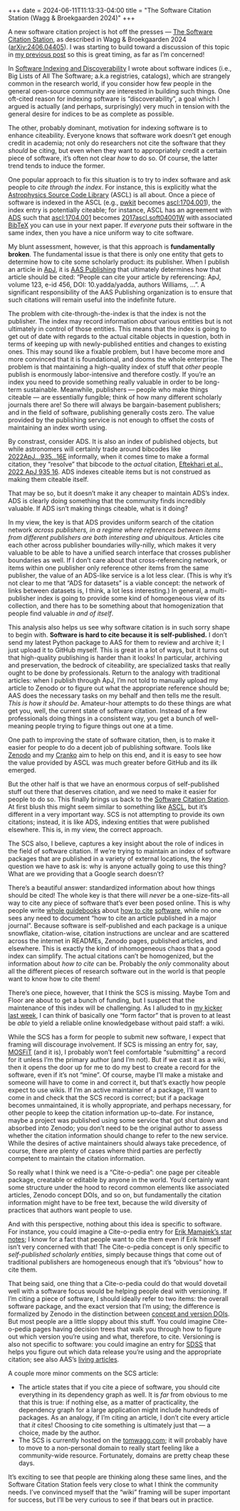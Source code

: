 +++
date = 2024-06-11T11:13:33-04:00
title = "The Software Citation Station (Wagg & Broekgaarden 2024)"
+++

A new software citation project is hot off the presses — [The Software Citation
Station][scs], as described in Wagg & Broekgaarden 2024
([arXiv:2406.04405][arxiv]). I was starting to build toward a discussion of this
topic in [my previous post][indexing1] so this is great timing, as far as I’m
concerned!

[scs]: https://www.tomwagg.com/software-citation-station/
[arxiv]: https://arxiv.org/abs/2406.04405
[indexing1]: @/2024/indexing-discoverability.md

<!-- more -->

In [Software Indexing and Discoverability][indexing1] I wrote about software
indices (i.e., Big Lists of All The Software; a.k.a registries, catalogs), which
are strangely common in the research world, if you consider how few people in
the general open-source community are interested in building such things. One
oft-cited reason for indexing software is “discoverability”, a goal which I
argued is actually (and perhaps, surprisingly) very much in tension with the
general desire for indices to be as complete as possible.

The other, probably dominant, motivation for indexing software is to enhance
citeability. Everyone knows that software work doesn’t get enough credit in
academia; not only do researchers not cite the software that they *should* be
citing, but even when they want to appropriately credit a certain piece of
software, it’s often not clear *how* to do so. Of course, the latter trend tends
to induce the former.

One popular approach to fix this situation is to try to index software and ask
people to *cite through the index*. For instance, this is explicitly what the
[Astrophysics Source Code Library][ASCL] (ASCL) is all about. Once a piece of
software is indexed in the ASCL (e.g., [pwkit] becomes [ascl:1704.001]), the
index entry is potentially citeable; for instance, ASCL has an agreement with
[ADS] such that [ascl:1704.001] becomes [2017ascl.soft04001W] with associated
[BibTeX][pwkitbt] you can use in your next paper. If *everyone* puts their
software in the same index, then you have a nice uniform way to cite software.

[ASCL]: https://ascl.net/
[pwkit]: https://github.com/pkgw/pwkit/
[ascl:1704.001]: https://ascl.net/1704.001
[ADS]: https://ui.adsabs.harvard.edu/
[2017ascl.soft04001W]: https://ui.adsabs.harvard.edu/abs/2017ascl.soft04001W
[pwkitbt]: https://ui.adsabs.harvard.edu/abs/2017ascl.soft04001W/exportcitation

My blunt assessment, however, is that this approach is **fundamentally broken**.
The fundamental issue is that there is only one entity that gets to determine
how to cite some scholarly product: its publisher. When I publish an article in
[ApJ], it is [AAS Publishing] that ultimately determines how that article should
be cited: “People can cite your article by referencing: ApJ, volume 123, e-id
456, DOI: 10.yadda/yadda, authors Williams, ...”. A significant responsibility
of the AAS Publishing organization is to ensure that such citations will remain
useful into the indefinite future.

[ApJ]: https://apj.aas.org/
[AAS Publishing]: https://journals.aas.org/

The problem with cite-through-the-index is that the index is not the publisher.
The index may record information *about* various entities but is not ultimately
in control of those entities. This means that the index is going to get out of
date with regards to the actual citable objects in question, both in terms of
keeping up with newly-published entities and changes to existing ones. This may
sound like a fixable problem, but I have become more and more convinced that it
is foundational, and dooms the whole enterprise. The problem is that maintaining
a high-quality index of stuff that *other* people publish is enormously
labor-intensive and therefore costly. If you’re an index you need to provide
something really valuable in order to be long-term sustainable. Meanwhile,
publishers — people who make things citeable — are essentially fungible; think
of how many different scholarly journals there are! So there will always be
bargain-basement publishers; and in the field of software, publishing generally
costs zero. The value provided by the publishing service is not enough to offset
the costs of maintaining an index worth using.

[Zenodo]: https://zenodo.org/

By constrast, consider ADS. It is also an index of published objects, but while
astronomers will certainly trade around bibcodes like [2022ApJ...935...16E]
informally, when it comes time to make a formal citation, they “resolve” that
bibcode to the *actual* citation, [Eftekhari et al., 2022 ApJ 935 16][eftekdoi].
ADS indexes citeable items but is not construed as making them citeable itself.

[2022ApJ...935...16E]: https://ui.adsabs.harvard.edu/abs/2022ApJ...935...16E
[eftekdoi]: https://doi.org/10.3847/1538-4357/ac7ce8

That may be so, but it doesn’t make it any cheaper to maintain ADS’s index. ADS
is clearly doing something that the community finds incredibly valuable. If ADS
isn’t making things citeable, what is it doing?

In my view, the key is that ADS provides uniform search of the citation network
*across publishers, in a regime where references between items from different
publishers are both interesting and ubiquitous*. Articles cite each other across
publisher boundaries willy-nilly, which makes it very valuable to be able to
have a unified search interface that crosses publisher boundaries as well. If I
don’t care about that cross-referencing network, or items within one publisher
only reference other items from the same publisher, the value of an ADS-like
service is a lot less clear. (This is why it’s not clear to me that “ADS for
datasets” is a viable concept: the network of links between datasets is, I
think, a lot less interesting.) In general, a multi-publisher index is going to
provide some kind of homogeneous view of its collection, and there has to be
something about that homogenization that people find valuable *in and of
itself*.

This analysis also helps us see why software citation is in such sorry shape to
begin with. **Software is hard to cite because it is self-published.** I don’t
send my latest Python package to AAS for them to review and archive it; I just
upload it to GitHub myself. This is great in a lot of ways, but it turns out
that high-quality publishing is harder than it looks! In particular, archiving
and preservation, the bedrock of citeability, are specialized tasks that really
ought to be done by professionals. Return to the analogy with traditional
articles: when I publish through ApJ, I’m not told to manually upload my article
to Zenodo or to figure out what the appropriate reference should be; AAS does
the necessary tasks on my behalf and then tells me the result. *This is how it
should be*. Amateur-hour attempts to do these things are what get you, well, the
current state of software citation. Instead of a few professionals doing things
in a consistent way, you get a bunch of well-meaning people trying to figure
things out one at a time.

One path to improving the state of software citation, then, is to make it easier
for people to do a decent job of publishing software. Tools like [Zenodo] and my
[Cranko] aim to help on this end, and it is easy to see how the value provided
by ASCL was much greater before GitHub and its ilk emerged.

[Cranko]: https://pkgw.github.io/cranko/book/latest/

But the other half is that we have an enormous corpus of self-published stuff
out there that deserves citation, and we need to make it easier for people to do
so. This finally brings us back to the [Software Citation Station][scs]. At
first blush this might seem similar to something like [ASCL], but it’s different
in a very important way. SCS is not attempting to provide its own citations;
instead, it is like ADS, indexing entities that were published elsewhere. This
is, in my view, the correct approach.

The SCS also, I believe, captures a key insight about the role of indices in the
field of software citation. If we’re trying to maintain an index of software
packages that are published in a variety of external locations, the key question
we have to ask is: why is anyone actually going to use this thing? What are we
providing that a Google search doesn’t?

There’s a beautiful answer: standardized information about how things should be
cited! The whole key is that there will *never* be a one-size-fits-all way to
cite any piece of software that’s ever been posed online. This is why people
write [whole guidebooks][htc1] about [how to cite][htc2] [software][htc3], while
no one sees any need to document “how to cite an article published in a major
journal”. Because software is self-published and each package is a unique
snowflake, citation-wise, citation instructions are unclear and are scattered
across the internet in READMEs, Zenodo pages, published articles, and elsewhere.
This is exactly the kind of inhomogeneous chaos that a good index can simplify.
The actual citations can’t be homogenized, but the information about *how to
cite* can be. Probably the *only* commonality about all the different pieces of
research software out in the world is that people want to know how to cite them!

[htc1]: https://libguides.mit.edu/c.php?g=551454&p=3900280
[htc2]: https://www.software.ac.uk/publication/how-cite-and-describe-software
[htc3]: https://www.ncbi.nlm.nih.gov/pmc/articles/PMC7805487/

There’s one piece, however, that I think the SCS is missing. Maybe Tom and Floor
are about to get a bunch of funding, but I suspect that the maintenance of this
index will be challenging. As I alluded to in [my kicker last week][indexing1],
I can think of basically one “form factor” that is proven to at least be *able*
to yield a reliable online knowledgebase without paid staff: a wiki.

While the SCS has a form for people to submit new software, I expect that
framing will discourage involvement. If SCS is missing an entry for, say,
[MOSFiT] (and it is), I probably won’t feel comfortable “submitting” a record
for it unless I’m the primary author (and I’m not). But if we cast it as a wiki,
then it opens the door up for me to do my best to create a record for the
software, even if it’s not “mine”. Of course, maybe I’ll make a mistake and
someone will have to come in and correct it, but that’s exactly how people
expect to use wikis. If I’m an active maintainer of a package, I’ll want to come
in and check that the SCS record is correct; but if a package becomes
unmaintained, it is wholly appropriate, and perhaps necessary, for other people
to keep the citation information up-to-date. For instance, maybe a project was
published using some service that got shut down and absorbed into Zenodo; you
don’t need to be the original author to assess whether the citation information
should change to refer to the new service. While the desires of active
maintainers should always take precedence, of course, there are plenty of cases
where third parties are perfectly competent to maintain the citation
information.

[MOSFiT]: https://mosfit.readthedocs.io/

So really what I think we need is a “Cite-o-pedia”: one page per citeable
package, creatable or editable by anyone in the world. You’d certainly want some
structure under the hood to record common elements like associated articles,
Zenodo concept DOIs, and so on, but fundamentally the citation information might
have to be free text, because the wild diversity of practices that authors want
people to use.

And with this perspective, nothing about this idea is specific to software. For
instance, you could imagine a Cite-o-pedia entry for [Erik Mamajek’s star
notes][mamajek]; I know for a fact that people want to cite them even if Erik
himself isn’t very concerned with that! The Cite-o-pedia concept is only
specific to *self-published scholarly entities*, simply because things that come
out of traditional publishers are homogeneous enough that it’s “obvious” how to
cite them. 

[mamajek]: https://www.pas.rochester.edu/~emamajek/doc.html

That being said, one thing that a Cite-o-pedia could do that would dovetail well
with a software focus would be helping people deal with versioning. If I’m
citing a piece of software, I should ideally refer to two items: the overall
software package, and the exact version that I’m using; the difference is
formalized by Zenodo in the distinction between [concept and version DOIs][cvd].
But most people are a little sloppy about this stuff. You could imagine
Cite-o-pedia pages having decision trees that walk you through how to figure out
which version you’re using and what, therefore, to cite. Versioning is also not
specific to software: you could imagine an entry for [SDSS] that helps you
figure out which data release you’re using and the appropriate citation; see
also AAS’s [living articles].

[cvd]: https://pkgw.github.io/cranko/book/latest/integrations/zenodo.html#orientation-software-dois
[SDSS]: https://www.sdss.org/
[living articles]: https://doi.org/10.3847/1538-4357/aae58a

A couple more minor comments on the SCS article:

- The article states that if you cite a piece of software, you should cite
  everything in its dependency graph as well. It is *far* from obvious to me
  that this is true: if nothing else, as a matter of practicality, the
  dependency graph for a large application might include hundreds of packages.
  As an analogy, if I’m citing an article, I don’t cite every article that *it*
  cites! Choosing to cite something is ultimately just that — a choice, made by
  the author.
- The SCS is currently hosted on the [tomwagg.com]; it will probably have to
  move to a non-personal domain to really start feeling like a community-wide
  resource. Fortunately, domains are pretty cheap these days.

[tomwagg.com]: https://www.tomwagg.com/

It’s exciting to see that people are thinking along these same lines, and the
Software Citation Station feels very close to what I think the community needs.
I’ve convinced myself that the “wiki” framing will be super important for
success, but I’ll be very curious to see if that bears out in practice.
